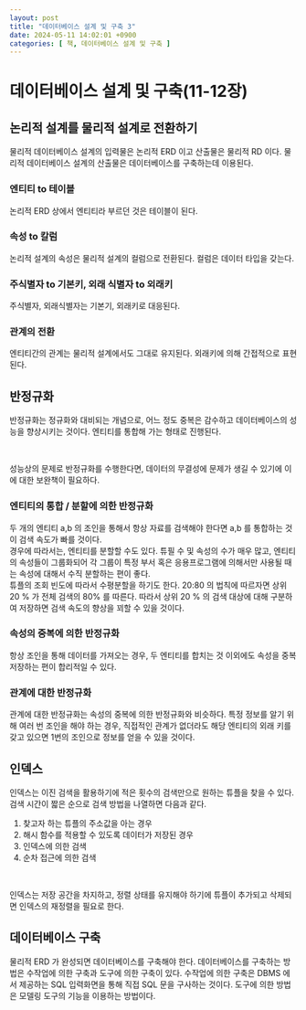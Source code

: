 ```yaml
---
layout: post
title: "데이터베이스 설계 및 구축 3"
date: 2024-05-11 14:02:01 +0900
categories: [ 책, 데이터베이스 설계 및 구축 ]
---
```


# 데이터베이스 설계 및 구축(11-12장)

## 논리적 설계를 물리적 설계로 전환하기

물리적 데이터베이스 설계의 입력물은 논리적 ERD 이고 산출물은 물리적 RD 이다. 물리적 데이터베이스 설계의 산출물은 데이터베이스를 구축하는데 이용된다.

### 엔티티 to 테이블

논리적 ERD 상에서 엔티티라 부르던 것은 테이블이 된다.

### 속성 to 칼럼

논리적 설계의 속성은 물리적 설계의 컬럼으로 전환된다. 컬럼은 데이터 타입을 갖는다.

### 주식별자 to 기본키, 외래 식별자 to 외래키

주식별자, 외래식별자는 기본기, 외래키로 대응된다.

### 관계의 전환

엔티티간의 관계는 물리적 설계에서도 그대로 유지된다. 외래키에 의해 간접적으로 표현된다.

## 반정규화

반정규화는 정규화와 대비되는 개념으로, 어느 정도 중복은 감수하고 데이터베이스의 성능을 향상시키는 것이다. 엔티티를 통합해 가는 형태로 진행된다.

<br>

성능상의 문제로 반정규화를 수행한다면, 데이터의 무결성에 문제가 생길 수 있기에 이에 대한 보완책이 필요하다.

### 엔티티의 통합 / 분할에 의한 반정규화

두 개의 엔티티 a,b 의 조인을 통해서 항상 자료를 검색해야 한다면 a,b 를 통합하는 것이 검색 속도가 빠를 것이다.
<br>
경우에 따라서는, 엔티티를 분할할 수도 있다. 튜필 수 및 속성의 수가 매우 많고, 엔티티의 속성들이 그룹화되어 각 그룹이 특정 부서 혹은 응용프로그램에 의해서만 사용될 때는
속성에 대해서 수직 분할하는 편이 좋다.
<br>
튜플의 조회 빈도에 따라서 수평분할을 하기도 한다. 20:80 의 법칙에 따르자면 상위 20 % 가 전체 검색의 80% 를 따른다. 따라서 상위 20 % 의 검색 대상에 대해
구분하여 저장하면 검색 속도의 향상을 꾀할 수 있을 것이다.

### 속성의 중복에 의한 반정규화

항상 조인을 통해 데이터를 가져오는 경우, 두 엔티티를 합치는 것 이외에도 속성을 중복 저장하는 편이 합리적일 수 있다.

### 관계에 대한 반정규화

관계에 대한 반정규화는 속성의 중복에 의한 반정규화와 비슷하다. 특정 정보를 알기 위해 여러 번 조인을 해야 하는 경우, 직접적인 관계가 없더라도 해당 엔티티의 외래 키를 갖고
있으면 1번의 조인으로 정보를 얻을 수 있을 것이다.

## 인덱스

인덱스는 이진 검색을 활용하기에 적은 횟수의 검색만으로 원하는 튜플을 찾을 수 있다. 검색 시간이 짧은 순으로 검색 방법을 나열하면 다음과 같다.

1. 찾고자 하는 튜플의 주소값을 아는 경우
2. 해시 함수를 적용할 수 있도록 데이터가 저장된 경우
3. 인덱스에 의한 검색
4. 순차 접근에 의한 검색

<br>

인덱스는 저장 공간을 차지하고, 정렬 상태를 유지해야 하기에 튜플이 추가되고 삭제되면 인덱스의 재정렬을 필요로 한다.

## 데이터베이스 구축

물리적 ERD 가 완성되면 데이터베이스를 구축해야 한다. 데이터베이스를 구축하는 방법은 수작업에 의한 구축과 도구에 의한 구축이 있다. 수작업에 의한 구축은 DBMS 에서 제공하는
SQL 입력화면을 통해 직접 SQL 문을 구사하는 것이다. 도구에 의한 방법은 모델링 도구의 기능을 이용하는 방법이다.
